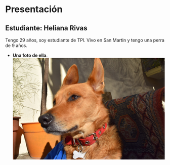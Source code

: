 # Presentación

## Estudiante: Heliana Rivas

Tengo 29 años, soy estudiante de TPI. Vivo en San Martin y tengo una perra de 9 años.


-  **Una foto de ella**. ![Menu_202](https://github.com/algo1unsam/tp0-presentacion-HelianaARivas/blob/master/DSC_0107%20(1).JPG?raw=true)


